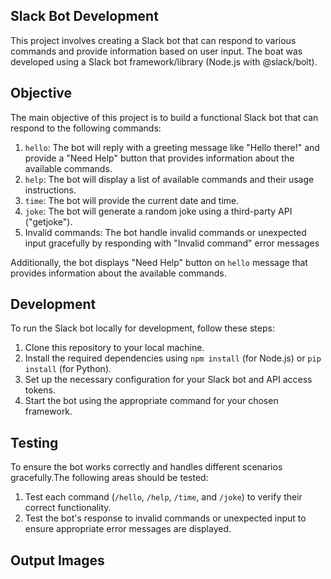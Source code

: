 ## Slack Bot Development

This project involves creating a Slack bot that can respond to various commands and provide information based on user input. The boat was developed using a Slack bot framework/library (Node.js with @slack/bolt).

## Objective

The main objective of this project is to build a functional Slack bot that can respond to the following commands:

1. `hello`: The bot will reply with a greeting message like "Hello there!" and provide a "Need Help" button that provides information about the available commands.
2. `help`: The bot will display a list of available commands and their usage instructions.
3. `time`: The bot will provide the current date and time.
4. `joke`: The bot will generate a random joke using a third-party API ("getjoke").
5. Invalid commands: The bot handle invalid commands or unexpected input gracefully by responding with "Invalid command" error messages

Additionally, the bot displays "Need Help" button on `hello` message that provides information about the available commands.

## Development

To run the Slack bot locally for development, follow these steps:

1. Clone this repository to your local machine.
2. Install the required dependencies using `npm install` (for Node.js) or `pip install` (for Python).
3. Set up the necessary configuration for your Slack bot and API access tokens.
4. Start the bot using the appropriate command for your chosen framework.

## Testing

To ensure the bot works correctly and handles different scenarios gracefully.The following areas should be tested:

1. Test each command (`/hello`, `/help`, `/time`, and `/joke`) to verify their correct functionality.
2. Test the bot's response to invalid commands or unexpected input to ensure appropriate error messages are displayed.

## Output Images
